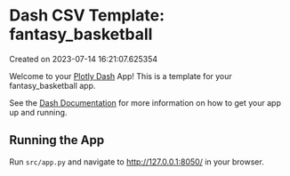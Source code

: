 # Dash CSV Template: fantasy_basketball

Created on 2023-07-14 16:21:07.625354

Welcome to your [Plotly Dash](https://plotly.com/dash/) App! This is a template for your fantasy_basketball app.

See the [Dash Documentation](https://dash.plotly.com/introduction) for more information on how to get your app up and running.

## Running the App

Run `src/app.py` and navigate to http://127.0.0.1:8050/ in your browser.